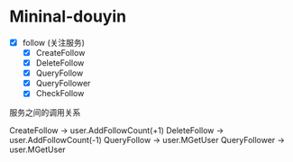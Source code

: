 # Mininal-douyin

- [x] follow (关注服务)
  - [x] CreateFollow
  - [x] DeleteFollow
  - [x] QueryFollow
  - [x] QueryFollower
  - [x] CheckFollow

服务之间的调用关系

CreateFollow -> user.AddFollowCount(+1)
DeleteFollow -> user.AddFollowCount(-1)
QueryFollow -> user.MGetUser
QueryFollower -> user.MGetUser